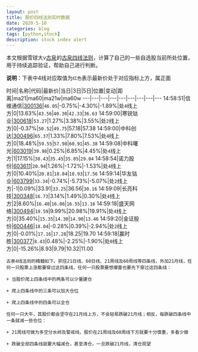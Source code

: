 ```yaml
---
layout: post
title: 股价四线法则实时数据
date: 2020-5-10
categories: blog
tags: [python,stock]
description: stock index alert
---
```



本文根据雪球大v[古泉](https://xueqiu.com/u/7148646888)的[古泉四线法则](https://xueqiu.com/7148646888/130498192)，计算了自己的一些自选股当前所处位置，用于持续追踪验证，帮助自己进行判断。

**说明**：下表中4线对应取值为`红色`表示最新价处于对应指标上方，属正面

时间|名称|代码|最新价|当日|3日|5日|位置|变动|距离|ma21|ma60|ma21w|ma60w
---|---|---|---|---|---|---|---|---
14:58:51|信维通信|[300136](https://xueqiu.com/S/SZ300136)|`46.05`|-0.75%|-4.30%|-1.89%|处`4`线上方|0|13.63%|`43.56`|`40.30`|`42.33`|`36.63`
14:59:00|寒锐钴业|[300618](https://xueqiu.com/S/SZ300618)|`53.27`|1.27%|3.38%|3.55%|处`2`线上方|0|-0.37%|`50.52`|`49.75`|57.18|57.38
14:59:00|中科创达|[300496](https://xueqiu.com/S/SZ300496)|`65.37`|1.33%|7.80%|7.53%|处`4`线上方|0|18.48%|`59.55`|`57.98`|`60.91`|`45.38`
14:59:08|中科曙光|[603019](https://xueqiu.com/S/SH603019)|`39.98`|0.25%|6.85%|4.45%|处`4`线上方|1|17.15%|`38.43`|`35.45`|`35.05`|`29.04`
14:58:54|诺力股份|[603611](https://xueqiu.com/S/SH603611)|`20.94`|1.26%|-1.72%|-1.53%|处`4`线上方|0|10.40%|`20.81`|`18.84`|`18.93`|`17.56`
14:59:14|华友钴业|[603799](https://xueqiu.com/S/SH603799)|`33.34`|-0.74%|-5.73%|-5.07%|处`2`线上方|-1|0.09%|33.91|`33.25`|36.56|`30.16`
14:59:09|长亮科技|[300348](https://xueqiu.com/S/SZ300348)|`16.73`|3.14%|1.49%|0.30%|处`4`线上方|2|8.60%|`16.40`|`16.06`|`16.55`|`13.16`
14:59:18|盛天网络|[300494](https://xueqiu.com/S/SZ300494)|`19.59`|9.99%|20.98%|19.91%|处`4`线上方|0|35.40%|`15.35`|`14.30`|`14.90`|`13.46`
14:59:20|金证股份|[600446](https://xueqiu.com/S/SH600446)|`18.04`|-0.28%|0.39%|-2.94%|处`2`线上方|0|-0.01%|`17.16`|`17.28`|18.25|19.70
14:59:18|赢时胜|[300377](https://xueqiu.com/S/SZ300377)|`8.43`|0.48%|-2.25%|-1.90%|处`0`线上方|0|-15.26%|8.93|9.79|10.32|11.00

```
古泉4线法则的精髓如下。抓住21日线、60日线、21周线及60周线等四条线，外加21月线，任何一只股票上涨都要穿过这四条线，任何一只股票要想爆雷也要先下穿过这四条线：

+ 当股价爬上四条线中的两条可以少量建仓

+ 爬上四条线中的三条可以加大仓位

+ 爬上四条线中的四条可以全仓

任何一只大牛，其股价都会坚守在21月线上方，不会轻易跌破21月线；相反，每跌破四条线中一条就减一些仓位：

+ 21周线可做为多空分水岭及警戒线，股价在21周线及60周线下方就要十分慎重，多看少做

+ 跌破全部四条线就要大幅减仓，甚至清仓，一旦跌破21月线，清仓观望
```